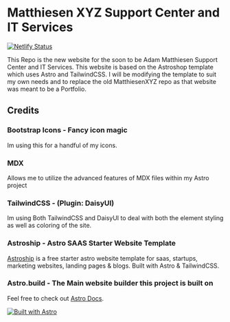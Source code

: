 # Matthiesen XYZ Support Center and IT Services

[![Netlify Status](https://api.netlify.com/api/v1/badges/b9ed51c3-d50a-494d-9745-c8fc7684ce67/deploy-status)](https://app.netlify.com/sites/mxyz-main/deploys)

This Repo is the new website for the soon to be Adam Matthiesen Support Center and IT Services.  This website is based on the Astroshop template which uses Astro and TailwindCSS.  I will be modifying the template to suit my own needs and to replace the old MatthiesenXYZ repo as that website was meant to be a Portfolio.

## Credits

### Bootstrap Icons - Fancy icon magic

Im using this for a handful of my icons.

### MDX 

Allows me to utilize the advanced features of MDX files within my Astro project

### TailwindCSS - (Plugin: DaisyUI)

Im using Both TailwindCSS and DaisyUI to deal with both the element styling as well as coloring of the site.

### Astroship - Astro SAAS Starter Website Template

[Astroship](https://astro.build/themes/details/astroship/) is a free starter astro website template for saas, startups, marketing websites, landing pages & blogs. Built with Astro & TailwindCSS.

### Astro.build - The Main website builder this project is built on

Feel free to check out [Astro Docs](https://docs.astro.build).

[![Built with Astro](https://astro.badg.es/v1/built-with-astro.svg)](https://astro.build)
